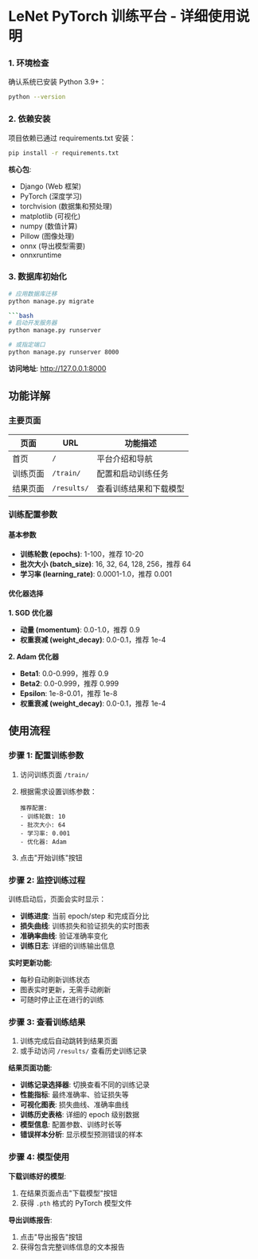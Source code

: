 # LeNet PyTorch 训练平台 - 详细使用说明


### 1. 环境检查

确认系统已安装 Python 3.9+：
```bash
python --version 
```

### 2. 依赖安装

项目依赖已通过 requirements.txt 安装：
```bash
pip install -r requirements.txt
```

**核心包**:
- Django (Web 框架)
- PyTorch (深度学习)
- torchvision (数据集和预处理)
- matplotlib (可视化)
- numpy (数值计算)
- Pillow (图像处理)
- onnx (导出模型需要)
- onnxruntime

### 3. 数据库初始化

```bash
# 应用数据库迁移
python manage.py migrate

```bash
# 启动开发服务器
python manage.py runserver

# 或指定端口
python manage.py runserver 8000
```

**访问地址**: http://127.0.0.1:8000

## 功能详解

### 主要页面

| 页面 | URL | 功能描述 |
|------|-----|----------|
| 首页 | `/` | 平台介绍和导航 |
| 训练页面 | `/train/` | 配置和启动训练任务 |
| 结果页面 | `/results/` | 查看训练结果和下载模型 |

### 训练配置参数

#### 基本参数
- **训练轮数 (epochs)**: 1-100，推荐 10-20
- **批次大小 (batch_size)**: 16, 32, 64, 128, 256，推荐 64
- **学习率 (learning_rate)**: 0.0001-1.0，推荐 0.001

#### 优化器选择

**1. SGD 优化器**
- **动量 (momentum)**: 0.0-1.0，推荐 0.9
- **权重衰减 (weight_decay)**: 0.0-0.1，推荐 1e-4

**2. Adam 优化器**
- **Beta1**: 0.0-0.999，推荐 0.9
- **Beta2**: 0.0-0.999，推荐 0.999
- **Epsilon**: 1e-8-0.01，推荐 1e-8
- **权重衰减 (weight_decay)**: 0.0-0.1，推荐 1e-4

## 使用流程

### 步骤 1: 配置训练参数

1. 访问训练页面 `/train/`
2. 根据需求设置训练参数：
   ```
   推荐配置:
   - 训练轮数: 10
   - 批次大小: 64
   - 学习率: 0.001
   - 优化器: Adam
   ```

3. 点击"开始训练"按钮

### 步骤 2: 监控训练过程

训练启动后，页面会实时显示：
- **训练进度**: 当前 epoch/step 和完成百分比
- **损失曲线**: 训练损失和验证损失的实时图表
- **准确率曲线**: 验证准确率变化
- **训练日志**: 详细的训练输出信息

**实时更新功能**:
- 每秒自动刷新训练状态
- 图表实时更新，无需手动刷新
- 可随时停止正在进行的训练

### 步骤 3: 查看训练结果

1. 训练完成后自动跳转到结果页面
2. 或手动访问 `/results/` 查看历史训练记录

**结果页面功能**:
- **训练记录选择器**: 切换查看不同的训练记录
- **性能指标**: 最终准确率、验证损失等
- **可视化图表**: 损失曲线、准确率曲线
- **训练历史表格**: 详细的 epoch 级别数据
- **模型信息**: 配置参数、训练时长等
- **错误样本分析**: 显示模型预测错误的样本

### 步骤 4: 模型使用

**下载训练好的模型**:
1. 在结果页面点击"下载模型"按钮
2. 获得 `.pth` 格式的 PyTorch 模型文件

**导出训练报告**:
1. 点击"导出报告"按钮
2. 获得包含完整训练信息的文本报告

